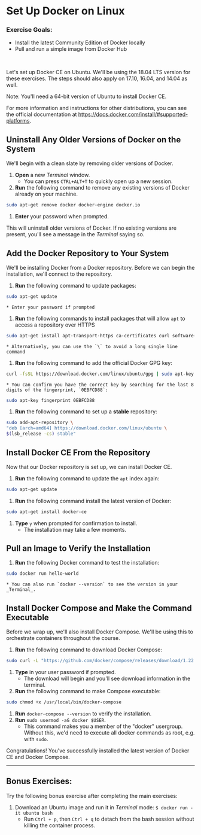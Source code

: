 # Set Up Docker on Linux

<div class="ahead">
	<h3>Exercise Goals:</h3>
		<ul>
			<li>Install the latest Community Edition of Docker locally</li>
			<li>Pull and run a simple image from Docker Hub</li>
		</ul>
</div>
<br />

Let's set up Docker CE on Ubuntu. We'll be using the 18.04 LTS version for these exercises. The steps should also apply on 17.10, 16.04, and 14.04 as well. 

<div class="note">
    Note: You'll need a 64-bit version of Ubuntu to install Docker CE.
</div>

For more information and instructions for other distributions, you can see the official documentation at https://docs.docker.com/install/#supported-platforms.

## Uninstall Any Older Versions of Docker on the System

We'll begin with a clean slate by removing older versions of Docker.

1. **Open** a new _Terminal_ window.
    * You can press `CTRL+ALT+T` to quickly open up a new session.
1. **Run** the following command to remove any existing versions of Docker already on your machine.

```bash
sudo apt-get remove docker docker-engine docker.io
```

1. **Enter** your password when prompted.

This will uninstall older versions of Docker. If no existing versions are present, you'll see a message in the _Terminal_ saying so.

## Add the Docker Repository to Your System

We'll be installing Docker from a Docker repository. Before we can begin the installation, we'll connect to the repository.

1. **Run** the following command to update packages:

```bash
sudo apt-get update
```

    * Enter your password if prompted
1. **Run** the following commands to install packages that will allow `apt` to access a repository over HTTPS

```bash
sudo apt-get install apt-transport-https ca-certificates curl software-properties-common
```

    * Alternatively, you can use the `\` to avoid a long single line command

1. **Run** the following command to add the official Docker GPG key: 

```bash
curl -fsSL https://download.docker.com/linux/ubuntu/gpg | sudo apt-key add -
```

    * You can confirm you have the correct key by searching for the last 8 digits of the fingerprint, `0EBFCD88`:

```bash
sudo apt-key fingerprint 0EBFCD88
```

1. **Run** the following command to set up a **stable** repository: 

```bash
sudo add-apt-repository \
"deb [arch=amd64] https://download.docker.com/linux/ubuntu \
$(lsb_release -cs) stable"
```

## Install Docker CE From the Repository

Now that our Docker repository is set up, we can install Docker CE.

1. **Run** the following command to update the `apt` index again:

```bash
sudo apt-get update
```

1. **Run** the following command install the latest version of Docker:

```bash
sudo apt-get install docker-ce
```

1. **Type** `y` when prompted for confirmation to install.
    * The installation may take a few moments.

## Pull an Image to Verify the Installation

1. **Run** the following Docker command to test the installation:

```bash
sudo docker run hello-world
```

    * You can also run `docker --version` to see the version in your _Terminal_.

## Install Docker Compose and Make the Command Executable

Before we wrap up, we'll also install Docker Compose. We'll be using this to orchestrate containers throughout the course.

1. **Run** the following command to download Docker Compose:

```bash
sudo curl -L "https://github.com/docker/compose/releases/download/1.22.0/docker-compose-$(uname -s)-$(uname -m)" -o /usr/local/bin/docker-compose
```

1. **Type** in your user password if prompted.
    * The download will begin and you'll see download information in the terminal.
1. **Run** the following command to make Compose executable:

```bash
sudo chmod +x /usr/local/bin/docker-compose
```

1. **Run** `docker-compose --version` to verify the installation.
1. **Run** `sudo usermod -aG docker $USER`.
    - This command makes you a member of the "docker" usergroup. Without this, we'd need to execute all docker commands as root, e.g. with `sudo`.

Congratulations! You've successfully installed the latest version of Docker CE and Docker Compose.

---

## Bonus Exercises: 

Try the following bonus exercise after completing the main exercises:
1. Download an Ubuntu image and run it in _Terminal_ mode: `$ docker run -it ubuntu bash`
	* Run `Ctrl + p`, then `Ctrl + q` to detach from the bash session without killing the container process. 
